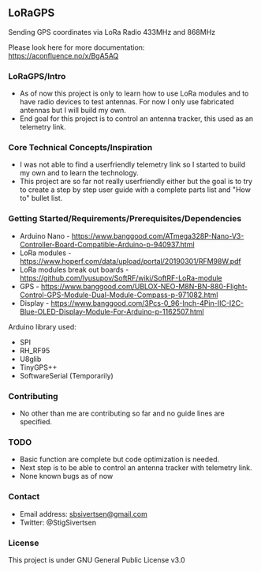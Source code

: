 ## LoRaGPS

Sending GPS coordinates via LoRa Radio 433MHz and 868MHz

Please look here for more documentation:
https://aconfluence.no/x/BgA5AQ

### LoRaGPS/Intro

- As of now this project is only to learn how to use LoRa modules and to have radio devices to test antennas. For now I only use fabricated antennas but I will build my own.
- End goal for this project is to control an antenna tracker, this used as an telemetry link.

### Core Technical Concepts/Inspiration

- I was not able to find a userfriendly telemetry link so I started to build my own and to learn the technology. 
- This project are so far not really userfriendly either but the goal is to try to create a step by step user guide with a complete parts list and "How to" bullet list.

### Getting Started/Requirements/Prerequisites/Dependencies
- Arduino Nano - https://www.banggood.com/ATmega328P-Nano-V3-Controller-Board-Compatible-Arduino-p-940937.html
- LoRa modules - https://www.hoperf.com/data/upload/portal/20190301/RFM98W.pdf
- LoRa modules break out boards - https://github.com/lyusupov/SoftRF/wiki/SoftRF-LoRa-module
- GPS - https://www.banggood.com/UBLOX-NEO-M8N-BN-880-Flight-Control-GPS-Module-Dual-Module-Compass-p-971082.html
- Display - https://www.banggood.com/3Pcs-0_96-Inch-4Pin-IIC-I2C-Blue-OLED-Display-Module-For-Arduino-p-1162507.html

Arduino library used:
- SPI
- RH_RF95
- U8glib
- TinyGPS++
- SoftwareSerial (Temporarily)

### Contributing
- No other than me are contributing so far and no guide lines are specified.

### TODO
- Basic function are complete but code optimization is needed.
- Next step is to be able to control an antenna tracker with telemetry link.
- None known bugs as of now

### Contact
- Email address: sbsivertsen@gmail.com
- Twitter: @StigSivertsen

### License
This project is under GNU General Public License v3.0
